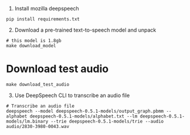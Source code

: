 1. Install mozilla deepspeech
```
pip install requirements.txt
```

2. Download a pre-trained text-to-speech model and unpack
```
# this model is 1.8gb
make download_model
```

# Download test audio
```
make download_test_audio
```

3. Use DeepSpeech CLI to transcribe an audio file
```
# Transcribe an audio file
deepspeech --model deepspeech-0.5.1-models/output_graph.pbmm --alphabet deepspeech-0.5.1-models/alphabet.txt --lm deepspeech-0.5.1-models/lm.binary --trie deepspeech-0.5.1-models/trie --audio audio/2830-3980-0043.wav
```

